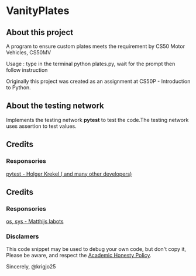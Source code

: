 # VanityPlates

## About this project

A program to ensure custom plates meets
the requirement by CS50 Motor Vehicles, CS50MV

Usage : type in the terminal python plates.py,
wait for the prompt then follow instruction

Originally this project was created as an assignment at CS50P - Introduction to Python.

##  About the testing network

Implements the testing network <strong>pytest</strong>
to test the code.The testing network uses assertion to
test values.


##  Credits

### Responsories

[pytest - Holger Krekel ( and many other developers)](https://github.com/pytest-dev/pytest)

##  Credits

### Responsories

[os, sys -  Matthijs labots]()

###  Disclamers

This code snippet may be used to debug
your own code, but don't copy it,
Please be aware, and respect the [Academic Honesty Policy](https://cs50.harvard.edu/x/2023/honesty/).

Sincerely,
@krigjo25
